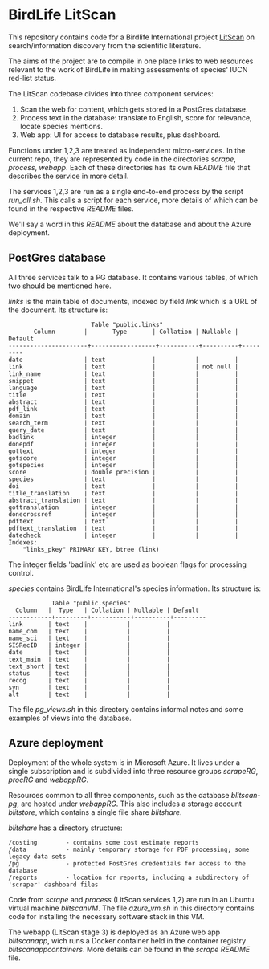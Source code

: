 # BirdLife LitScan

This repository contains code for a Birdlife International project [LitScan](https://litscan.birdlife.org) on search/information discovery from the scientific literature. 

The aims of the project are to compile in one place links to web resources relevant to the work of BirdLife in making assessments of species' IUCN red-list status.

The LitScan codebase divides into three component services:

1. Scan the web for content, which gets stored in a PostGres database.
2. Process text in the database: translate to English, score for relevance, locate species mentions.
3. Web app: UI for access to database results, plus dashboard.

Functions under 1,2,3 are treated as independent micro-services. In the current repo, they are represented by code in the directories _scrape_, _process_, _webapp_. Each of these directories has its own _README_ file that describes the service in more detail.

The services 1,2,3 are run as a single end-to-end process by the script _run\_all.sh_. This calls a script for each service, more details of which can be found in the respective _README_ files.

We'll say a word in this _README_ about the database and about the Azure deployment.

## PostGres database

All three services talk to a PG database. It contains various tables, of which two should be mentioned here.

_links_ is the main table of documents, indexed by field _link_ which is a URL of the document. Its structure is:

                           Table "public.links"
           Column        |       Type       | Collation | Nullable | Default 
    ----------------------+------------------+-----------+----------+---------
    date                 | text             |           |          | 
    link                 | text             |           | not null | 
    link_name            | text             |           |          | 
    snippet              | text             |           |          | 
    language             | text             |           |          | 
    title                | text             |           |          | 
    abstract             | text             |           |          | 
    pdf_link             | text             |           |          | 
    domain               | text             |           |          | 
    search_term          | text             |           |          | 
    query_date           | text             |           |          | 
    badlink              | integer          |           |          | 
    donepdf              | integer          |           |          | 
    gottext              | integer          |           |          | 
    gotscore             | integer          |           |          | 
    gotspecies           | integer          |           |          | 
    score                | double precision |           |          | 
    species              | text             |           |          | 
    doi                  | text             |           |          | 
    title_translation    | text             |           |          | 
    abstract_translation | text             |           |          | 
    gottranslation       | integer          |           |          | 
    donecrossref         | integer          |           |          | 
    pdftext              | text             |           |          | 
    pdftext_translation  | text             |           |          | 
    datecheck            | integer          |           |          | 
    Indexes:
        "links_pkey" PRIMARY KEY, btree (link)

The integer fields 'badlink' etc are used as boolean flags for processing control.

_species_ contains BirdLife International's species information. Its structure is:

                Table "public.species"
      Column   |  Type   | Collation | Nullable | Default 
    ------------+---------+-----------+----------+---------
    link       | text    |           |          | 
    name_com   | text    |           |          | 
    name_sci   | text    |           |          | 
    SISRecID   | integer |           |          | 
    date       | text    |           |          | 
    text_main  | text    |           |          | 
    text_short | text    |           |          | 
    status     | text    |           |          | 
    recog      | text    |           |          | 
    syn        | text    |           |          | 
    alt        | text    |           |          | 

The file _pg\_views.sh_ in this directory contains informal notes and some examples of views into the database.

## Azure deployment

Deployment of the whole system is in Microsoft Azure. It lives under a single subscription and is subdivided into three resource groups _scrapeRG_, _procRG_ and _webappRG_. 

Resources common to all three components, such as the database _blitscan-pg_, are hosted under _webappRG_. This also includes a storage account _blitstore_, which contains a single file share _blitshare_. 

_blitshare_ has a directory structure:

    /costing        - contains some cost estimate reports
    /data           - mainly temporary storage for PDF processing; some legacy data sets
    /pg             - protected PostGres credentials for access to the database
    /reports        - location for reports, including a subdirectory of 'scraper' dashboard files

Code from _scrape_ and _process_ (LitScan services 1,2) are run in an Ubuntu virtual machine _blitscanVM_. The file _azure\_vm.sh_ in this directory contains code for installing the necessary software stack in this VM.

The webapp (LitScan stage 3) is deployed as an Azure web app _blitscanapp_, wich runs a Docker container held in the container registry _blitscanappcontainers_. More details can be found in the _scrape_ _README_ file.